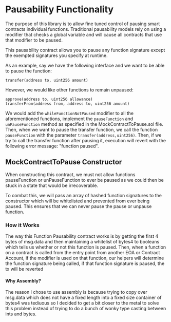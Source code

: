 # Pausability Functionality

The purpose of this library is to allow fine tuned control of pausing smart contracts individual functions. Traditional pausability models rely on using a modifier that checks a global variable and will cause all contracts that use that modifier to be paused.

This pausability contract allows you to pause any function signature except the exempted signatures you specify at runtime.

As an example, say we have the following interface and we want to be able to pause the function:

```transfer(address to, uint256 amount)```

However, we would like other functions to remain unpaused:

```
approve(address to, uint256 allowance)
transferFrom(address from, address to, uint256 amount)
```

We would add the `whileFunctionNotPaused` modifier to all the aforementioned functions, implement the `pauseFunction` and `unPauseFunction` method as specified in the MockContractToPause.sol file. Then, when we want to pause the transfer function, we call the function `pauseFunction` with the parameter `transfer(address,uint256)`. Then, if we try to call the transfer function after pausing it, execution will revert with the following error message: "function paused".


## MockContractToPause Constructor
When constructing this contract, we must not allow functions pauseFunction or unPauseFunction to ever be paused as we could then be stuck in a state that would be irrecoverable.

To combat this, we will pass an array of hashed function signatures to the constructor which will be whitelisted and prevented from ever being paused. This ensures that we can never pause the pause or unpause function.

### How it Works
The way this Function Pausability contract works is by getting the first 4 bytes of msg.data and then maintaining a whitelist of bytes4 to booleans which tells us whether or not this function is paused. Then, when a function on a contract is called from the entry point from another EOA or Contract Account, if the modifier is used on that function, our helpers will determine the function signature being called, if that function signature is paused, the tx will be reverted

#### Why Assembly?
The reason I chose to use assembly is because trying to copy over msg.data which does not have a fixed length into a fixed size container of bytes4 was tediuous so I decided to get a bit closer to the metal to solve this problem instead of trying to do a bunch of wonky type casting between ints and bytes.

